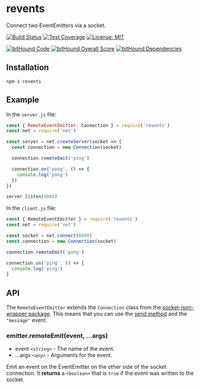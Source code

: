 # revents

Connect two EventEmitters via a socket.

[![Build Status](https://circleci.com/gh/robojones/revents.svg?style=shield&circle-token=:circle-token)](https://circleci.com/gh/robojones/revents/tree/master)
[![Test Coverage](https://codeclimate.com/github/robojones/revents/badges/coverage.svg)](https://codeclimate.com/github/robojones/revents/coverage)
[![License: MIT](https://img.shields.io/badge/License-MIT-yellow.svg)](https://opensource.org/licenses/MIT)

[![bitHound Code](https://www.bithound.io/github/robojones/revents/badges/code.svg)](https://www.bithound.io/github/robojones/revents)
[![bitHound Overall Score](https://www.bithound.io/github/robojones/revents/badges/score.svg)](https://www.bithound.io/github/robojones/revents)
[![bitHound Dependencies](https://www.bithound.io/github/robojones/revents/badges/dependencies.svg)](https://www.bithound.io/github/robojones/revents/master/dependencies/npm)

## Installation

```
npm i revents
```

## Example

In the `server.js` file:

```javascript
const { RemoteEventEmitter: Connection } = require('revents')
const net = require('net')

const server = net.createServer(socket => {
  const connection = new Connection(socket)

  connection.remoteEmit('ping')

  connection.on('pong', () => {
    console.log('pong')
  })
})

server.listen(8080)
```

In the `client.js` file:

```javascript
const { RemoteEventEmitter } = require('revents')
const net = require('net')

const socket = net.connect(8080)
const connection = new Connection(socket)

connection.remoteEmit('pong')

connection.on('ping', () => {
  console.log('ping')
}
```

## API

The `RemoteEventEmitter` extends the `Connection` class from the [socket-json-wrapper package](https://www.npmjs.com/package/socket-json-wrapper).
This means that you can use the [send method](https://www.npmjs.com/package/socket-json-wrapper#connectionsenddata) and the `"message"` event.

### emitter.remoteEmit(event, ...args)

- event `<string>` - The name of the event.
- ...args `<any>` - Arguments for the event.

Emit an event on the EventEmitter on the other side of the socket connection.
It __returns__ a `<boolean>` that is `true` if the event was written to the socket.
